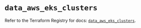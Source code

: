 # `data_aws_eks_clusters`

Refer to the Terraform Registry for docs: [`data_aws_eks_clusters`](https://registry.terraform.io/providers/hashicorp/aws/6.10.0/docs/data-sources/eks_clusters).
